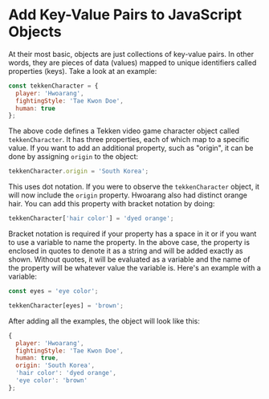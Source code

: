 # Add Key-Value Pairs to JavaScript Objects
At their most basic, objects are just collections of key-value pairs. In other words, they are pieces of data (values) mapped to unique identifiers called properties (keys). Take a look at an example:
```javascript
const tekkenCharacter = {
  player: 'Hwoarang',
  fightingStyle: 'Tae Kwon Doe',
  human: true
};
```
The above code defines a Tekken video game character object called ```tekkenCharacter```. It has three properties, each of which map to a specific value. If you want to add an additional property, such as "origin", it can be done by assigning ```origin``` to the object:
```javascript
tekkenCharacter.origin = 'South Korea';
```
This uses dot notation. If you were to observe the ```tekkenCharacter``` object, it will now include the ```origin``` property. Hwoarang also had distinct orange hair. You can add this property with bracket notation by doing:
```javascript
tekkenCharacter['hair color'] = 'dyed orange';
```
Bracket notation is required if your property has a space in it or if you want to use a variable to name the property. In the above case, the property is enclosed in quotes to denote it as a string and will be added exactly as shown. Without quotes, it will be evaluated as a variable and the name of the property will be whatever value the variable is. Here's an example with a variable:
```javascript
const eyes = 'eye color';

tekkenCharacter[eyes] = 'brown';
```
After adding all the examples, the object will look like this:
```javascript
{
  player: 'Hwoarang',
  fightingStyle: 'Tae Kwon Doe',
  human: true,
  origin: 'South Korea',
  'hair color': 'dyed orange',
  'eye color': 'brown'
};
```
